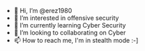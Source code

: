 - 👋 Hi, I’m @erez1980
- 👀 I’m interested in offensive security 
- 🌱 I’m currently learning Cyber Security 
- 💞️ I’m looking to collaborating  on Cyber
- 📫 How to reach me, I'm in stealth mode :-]

<!---
erez1980/erez1980 is a ✨ special ✨ repository because its `README.md` (this file) appears on your GitHub profile.
You can click the Preview link to take a look at your changes.
--->
